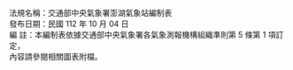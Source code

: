 法規名稱：交通部中央氣象署澎湖氣象站編制表  
發布日期：民國 112 年 10 月 04 日  
編 註：本編制表依據交通部中央氣象署各氣象測報機構組織準則第 5 條第 1 項訂定，  
內容請參閱相關圖表附檔。  


